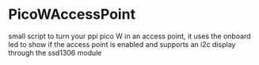# PicoWAccessPoint
small script to turn your ppi pico W in an access point, it uses the onboard led to show if the access point is enabled and supports an i2c display through the ssd1306 module
